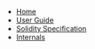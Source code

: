 -   [Home](./index.md)
-   [User Guide](./user-guide/)
-   [Solidity Specification](./solidity-specification/)
-   [Internals](./internals/)
